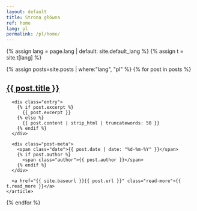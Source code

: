 ```yaml
---
layout: default
title: Strona główna
ref: home
lang: pl
permalink: /pl/home/
---
```

{% assign lang = page.lang | default: site.default_lang %}
{% assign t = site.t[lang] %}

<div class="plexus-container">
  <canvas id="plexusCanvas"></canvas>
</div>

<div class="posts">
  {% assign posts=site.posts | where:"lang", "pl" %}
  {% for post in posts %}
    <article class="post">
      <h1><a href="{{ site.baseurl }}{{ post.url }}">{{ post.title }}</a></h1>

      <div class="entry">
        {% if post.excerpt %}
          {{ post.excerpt }}
        {% else %}
          {{ post.content | strip_html | truncatewords: 50 }}
        {% endif %}
      </div>

      <div class="post-meta">
        <span class="date">{{ post.date | date: "%d-%m-%Y" }}</span>
        {% if post.author %}
          <span class="author">{{ post.author }}</span>
        {% endif %}
      </div>

      <a href="{{ site.baseurl }}{{ post.url }}" class="read-more">{{ t.read_more }}</a>
    </article>
  {% endfor %}
</div>

<script src="{{ site.baseurl }}/assets/background-plexus.js" defer></script>